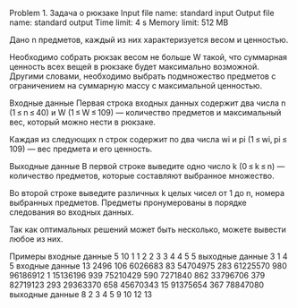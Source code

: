 Problem 1. Задача о рюкзаке
Input file name: standard input
Output file name: standard output
Time limit: 4 s
Memory limit: 512 MB

Дано n предметов, каждый из них характеризуется весом и ценностью.

Необходимо собрать рюкзак весом не больше W такой, что суммарная ценность всех вещей в рюкзаке будет максимально возможной. Другими словами, необходимо выбрать подмножество предметов с ограничением на суммарную массу с максимальной ценностью.

Входные данные
Первая строка входных данных содержит два числа n (1 ≤ n ≤ 40) и W (1 ≤ W ≤ 109) — количество предметов и максимальный вес, который можно нести в рюкзаке.

Каждая из следующих n строк содержит по два числа wi и pi (1 ≤ wi, pi ≤ 109) — вес предмета и его ценность.

Выходные данные
В первой строке выведите одно число k (0 ≤ k ≤ n) — количество предметов, которые составляют выбранное множество.

Во второй строке выведите различных k целых чисел от 1 до n, номера выбранных предметов. Предметы пронумерованы в порядке следования во входных данных.

Так как оптимальных решений может быть несколько, можете вывести любое из них.

Примеры
входные данные
5 10
1 1
2 2
3 3
4 4
5 5
выходные данные
3
1 4 5
входные данные
13 2496
106 6026683
83 54704975
283 61225570
980 96186912
1 15136196
939 75210429
590 7271840
862 33796706
379 82719123
293 29363370
658 45670343
15 91375654
367 78847080
выходные данные
8
2 3 4 5 9 10 12 13